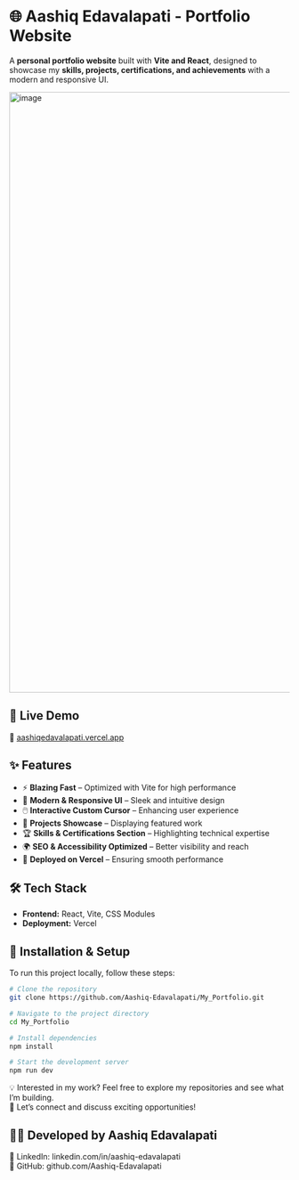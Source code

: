 # 🌐 Aashiq Edavalapati - Portfolio Website  

A **personal portfolio website** built with **Vite and React**, designed to showcase my **skills, projects, certifications, and achievements** with a modern and responsive UI.  

<img width="1919" height="1079" alt="image" src="https://github.com/user-attachments/assets/bcf02805-7a8a-4b78-a246-310f47892aa3" />

## 🚀 Live Demo  
🔗 [aashiqedavalapati.vercel.app](https://aashiqedavalapati.vercel.app/)  

## ✨ Features  
- ⚡ **Blazing Fast** – Optimized with Vite for high performance  
- 🎨 **Modern & Responsive UI** – Sleek and intuitive design  
- 🖱️ **Interactive Custom Cursor** – Enhancing user experience  
- 📂 **Projects Showcase** – Displaying featured work  
- 🏆 **Skills & Certifications Section** – Highlighting technical expertise  
- 🌍 **SEO & Accessibility Optimized** – Better visibility and reach  
- 🚀 **Deployed on Vercel** – Ensuring smooth performance  

## 🛠 Tech Stack  
- **Frontend:** React, Vite, CSS Modules  
- **Deployment:** Vercel  

## 📌 Installation & Setup  
To run this project locally, follow these steps:  

```bash
# Clone the repository
git clone https://github.com/Aashiq-Edavalapati/My_Portfolio.git

# Navigate to the project directory
cd My_Portfolio

# Install dependencies
npm install

# Start the development server
npm run dev
```

💡 Interested in my work? Feel free to explore my repositories and see what I’m building.<br>
📩 Let’s connect and discuss exciting opportunities!

  <h2>👨‍💻 Developed by Aashiq Edavalapati</h2>
🔗 LinkedIn: linkedin.com/in/aashiq-edavalapati<br>
📂 GitHub: github.com/Aashiq-Edavalapati
